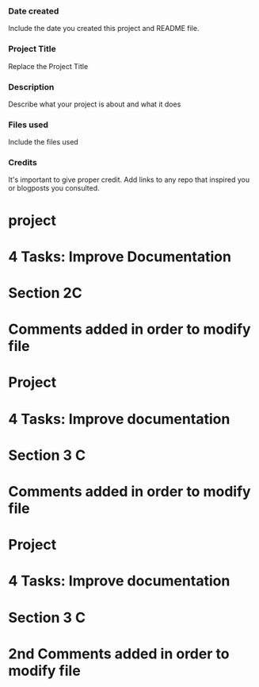 ### Date created
Include the date you created this project and README file.

### Project Title
Replace the Project Title

### Description
Describe what your project is about and what it does

### Files used
Include the files used

### Credits
It's important to give proper credit. Add links to any repo that inspired you or blogposts you consulted.

# project
# 4 Tasks: Improve Documentation
# Section 2C
# Comments added in order to modify file

# Project
# 4 Tasks: Improve documentation
# Section 3 C
# Comments added in order to modify file

# Project
# 4 Tasks: Improve documentation
# Section 3 C
# 2nd Comments added in order to modify file
